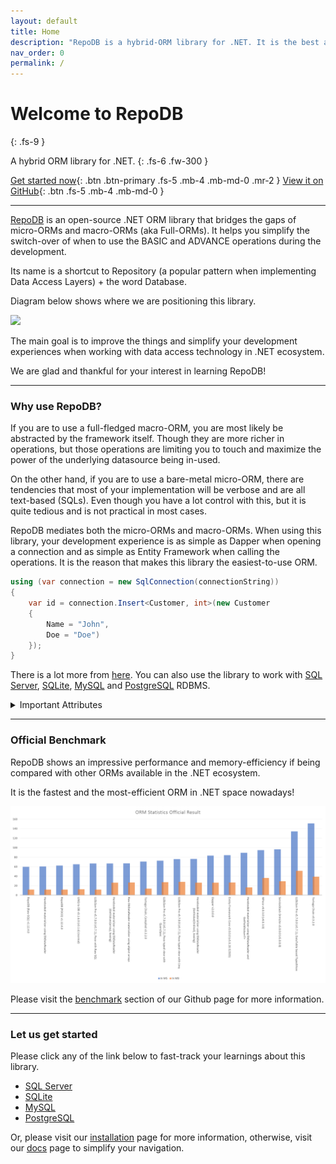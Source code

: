 ```yaml
---
layout: default
title: Home
description: "RepoDB is a hybrid-ORM library for .NET. It is the best alternative ORM to both Dapper and EntityFramework."
nav_order: 0
permalink: /
---
```


# Welcome to RepoDB
{: .fs-9 }

A hybrid ORM library for .NET.
{: .fs-6 .fw-300 }

[Get started now](/tutorial/get-started-sqlserver){: .btn .btn-primary .fs-5 .mb-4 .mb-md-0 .mr-2 } [View it on GitHub](https://github.com/mikependon/RepoDB){: .btn .fs-5 .mb-4 .mb-md-0 }

---

[RepoDB](https://github.com/mikependon/RepoDb) is an open-source .NET ORM library that bridges the gaps of micro-ORMs and macro-ORMs (aka Full-ORMs). It helps you simplify the switch-over of when to use the BASIC and ADVANCE operations during the development.

Its name is a shortcut to Repository (a popular pattern when implementing Data Access Layers) + the word Database.

Diagram below shows where we are positioning this library.

<img src="../../assets/images/site/difference.svg" />

The main goal is to improve the things and simplify your development experiences when working with data access technology in .NET ecosystem.

We are glad and thankful for your interest in learning RepoDB!

---

### Why use RepoDB?

If you are to use a full-fledged macro-ORM, you are most likely be abstracted by the framework itself. Though they are more richer in operations, but those operations are limiting you to touch and maximize the power of the underlying datasource being in-used.

On the other hand, if you are to use a bare-metal micro-ORM, there are tendencies that most of your implementation will be verbose and are all text-based (SQLs). Even though you have a lot control with this, but it is quite tedious and is not practical in most cases.

RepoDB mediates both the micro-ORMs and macro-ORMs. When using this library, your development experience is as simple as Dapper when opening a connection and as simple as Entity Framework when calling the operations. It is the reason that makes this library the easiest-to-use ORM.

```csharp
using (var connection = new SqlConnection(connectionString))
{
    var id = connection.Insert<Customer, int>(new Customer
    {
        Name = "John",
        Doe = "Doe")
    });
}
```

There is a lot more from [here](/feature). You can also use the library to work with [SQL Server](https://www.nuget.org/packages/RepoDb.SqlServer), [SQLite](https://www.nuget.org/packages/RepoDb.SqLite), [MySQL](https://www.nuget.org/packages/RepoDb.MySql) and [PostgreSQL](https://www.nuget.org/packages/RepoDb.PostgreSql) RDBMS.

<details>
<summary>Important Attributes</summary>

<p>

    <p>
        <b>Easy to Use</b> - the operations were all implemented as extension methods of your IDbConnection object. For as long your connection is open, any operations can then be called against your database.
    </p>

    <p>
        <b>High Performant</b> - it caches the already-generated compiled expressions for future reusabilities and executions. It understands your schema to create the most optimal compiled expression AOT.
    </p>

    <p>
        <b>Memory Efficient</b> - it extracts and caches your object properties, execution contexts, object mappings and SQL statements. It is reusing them all throughout the process of transformations and executions.
    </p>

    <p>
        <b>Dynamic and Hybrid</b> - it provides some advance features of the full-fledged ORMs. It significantly help the developers to simplify the experience when context-switching during the development.
    </p>

    <p>
        <b>Open-Source Software</b> - it is an open-source software and will always be free. It is authored to further improve the .NET data access experiences and solutions, together with the collective ideas of the community.
    </p>

    <p>
        <b>High Quality</b> - it is a high-quality micro-ORM supported by 10K+ real-life Unit and Integration Tests. It is highly tested and is used by various critical systems that are running in the Production environment.
    </p>

</p>

</details>

---

### Official Benchmark

RepoDB shows an impressive performance and memory-efficiency if being compared with other ORMs available in the .NET ecosystem.

It is the fastest and the most-efficient ORM in .NET space nowadays!

<img src="../assets/backgrounds/statistics.png" />

Please visit the [benchmark](https://github.com/mikependon/RepoDB#benchmark) section of our Github page for more information.

---

### Let us get started

Please click any of the link below to fast-track your learnings about this library.

- [SQL Server](/tutorial/get-started-sqlserver)
- [SQLite](/tutorial/get-started-sqlite)
- [MySQL](/tutorial/get-started-mysql)
- [PostgreSQL](/tutorial/get-started-postgresql)

Or, please visit our [installation](/tutorial/installation) page for more information, otherwise, visit our [docs](/docs) page to simplify your navigation.
